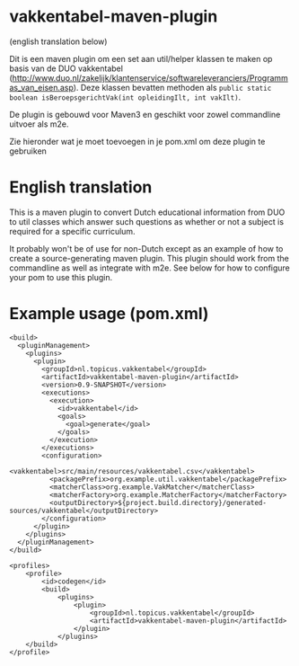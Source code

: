# vakkentabel-maven-plugin

(english translation below)

Dit is een maven plugin om een set aan util/helper klassen te maken op basis van de DUO vakkentabel (http://www.duo.nl/zakelijk/klantenservice/softwareleveranciers/Programmas_van_eisen.asp). Deze klassen bevatten methoden als `public static boolean isBeroepsgerichtVak(int opleidingIlt, int vakIlt)`.

De plugin is gebouwd voor Maven3 en geschikt voor zowel commandline uitvoer als m2e.

Zie hieronder wat je moet toevoegen in je pom.xml om deze plugin te gebruiken

# English translation

This is a maven plugin to convert Dutch educational information from DUO to util classes which answer such questions as whether or not a subject is required for a specific curriculum.

It probably won't be of use for non-Dutch except as an example of how to create a source-generating maven plugin. This plugin should work from the commandline as well as integrate with m2e. See below for how to configure your pom to use this plugin.

# Example usage (pom.xml)

```
<build>
  <pluginManagement>
    <plugins>
      <plugin>
        <groupId>nl.topicus.vakkentabel</groupId>
        <artifactId>vakkentabel-maven-plugin</artifactId>
        <version>0.9-SNAPSHOT</version>
        <executions>
          <execution>
            <id>vakkentabel</id>
            <goals>
              <goal>generate</goal>
            </goals>
          </execution>
        </executions>
        <configuration>
          <vakkentabel>src/main/resources/vakkentabel.csv</vakkentabel>
          <packagePrefix>org.example.util.vakkentabel</packagePrefix>
          <matcherClass>org.example.VakMatcher</matcherClass>
          <matcherFactory>org.example.MatcherFactory</matcherFactory>
          <outputDirectory>${project.build.directory}/generated-sources/vakkentabel</outputDirectory>
        </configuration>
      </plugin>
    </plugins>
  </pluginManagement>
</build>

<profiles>
	<profile>
		<id>codegen</id>
		<build>
			<plugins>
				<plugin>
					<groupId>nl.topicus.vakkentabel</groupId>
					<artifactId>vakkentabel-maven-plugin</artifactId>
				</plugin>
			</plugins>
	</build>
</profile>
```
